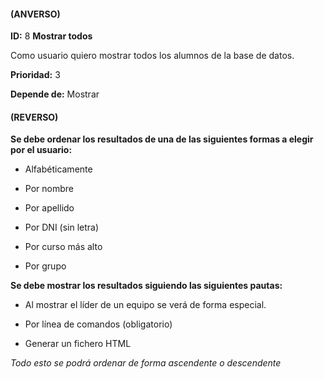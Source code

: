 #### (ANVERSO)
**ID:** 8 **Mostrar todos**

Como usuario quiero mostrar todos los alumnos de la base de datos.

**Prioridad:** 3

**Depende de:** Mostrar

#### (REVERSO)
**Se debe ordenar los resultados de una de las siguientes formas a elegir por el usuario:**

* Alfabéticamente
 * Por nombre
 * Por apellido

* Por DNI (sin letra)

* Por curso más alto

* Por grupo

**Se debe mostrar los resultados siguiendo las siguientes pautas:**

* Al mostrar el líder de un equipo se verá de forma especial.

* Por línea de comandos (obligatorio)

* Generar un fichero HTML

*Todo esto se podrá ordenar de forma ascendente o descendente*
